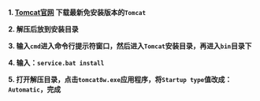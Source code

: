 **1. [Tomcat官网](http://tomcat.apache.org/) 下载最新免安装版本的```Tomcat```**

**2. 解压后放到安装目录**

**3. 输入```cmd```进入命令行提示符窗口，然后进入```Tomcat```安装目录，再进入```bin```目录下**

**4. 输入：```service.bat install```**

**5. 打开解压目录，点击```tomcat8w.exe```应用程序，将```Startup type```值改成：```Automatic```，完成**